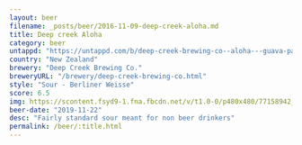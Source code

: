 ```yaml
---
layout: beer
filename: _posts/beer/2016-11-09-deep-creek-aloha.md
title: Deep creek Aloha
category: beer
untappd: "https://untappd.com/b/deep-creek-brewing-co--aloha---guava-passionfruit-sour/2885245"
country: "New Zealand"
brewery: "Deep Creek Brewing Co."
breweryURL: "/brewery/deep-creek-brewing-co.html"
style: "Sour - Berliner Weisse"
score: 6.5
img: https://scontent.fsyd9-1.fna.fbcdn.net/v/t1.0-0/p480x480/77158942_10157643741863745_6281567112678866944_o.jpg?_nc_cat=111&_nc_sid=e007fa&_nc_ohc=uNa_g7K2c7MAX-dIFO7&_nc_ht=scontent.fsyd9-1.fna&tp=6&oh=e294b8d42c1dc8441ee1fe57925625d4&oe=5F939CB9
beer-date: "2019-11-22"
desc: "Fairly standard sour meant for non beer drinkers"
permalink: /beer/:title.html
---
```

